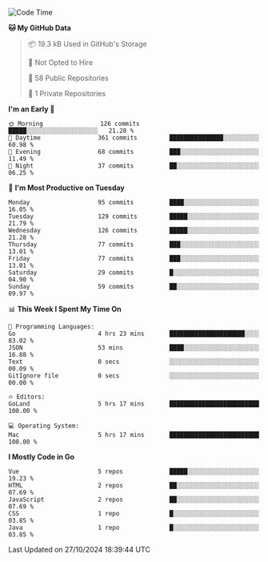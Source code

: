 <!--START_SECTION:waka-->
![Code Time](http://img.shields.io/badge/Code%20Time-1%2C313%20hrs%2012%20mins-blue)

**🐱 My GitHub Data** 

> 📦 19.3 kB Used in GitHub's Storage 
 > 
> 🚫 Not Opted to Hire
 > 
> 📜 58 Public Repositories 
 > 
> 🔑 1 Private Repositories 
 > 
**I'm an Early 🐤** 

```text
🌞 Morning                126 commits         █████░░░░░░░░░░░░░░░░░░░░   21.28 % 
🌆 Daytime                361 commits         ███████████████░░░░░░░░░░   60.98 % 
🌃 Evening                68 commits          ███░░░░░░░░░░░░░░░░░░░░░░   11.49 % 
🌙 Night                  37 commits          ██░░░░░░░░░░░░░░░░░░░░░░░   06.25 % 
```
📅 **I'm Most Productive on Tuesday** 

```text
Monday                   95 commits          ████░░░░░░░░░░░░░░░░░░░░░   16.05 % 
Tuesday                  129 commits         █████░░░░░░░░░░░░░░░░░░░░   21.79 % 
Wednesday                126 commits         █████░░░░░░░░░░░░░░░░░░░░   21.28 % 
Thursday                 77 commits          ███░░░░░░░░░░░░░░░░░░░░░░   13.01 % 
Friday                   77 commits          ███░░░░░░░░░░░░░░░░░░░░░░   13.01 % 
Saturday                 29 commits          █░░░░░░░░░░░░░░░░░░░░░░░░   04.90 % 
Sunday                   59 commits          ██░░░░░░░░░░░░░░░░░░░░░░░   09.97 % 
```


📊 **This Week I Spent My Time On** 

```text
💬 Programming Languages: 
Go                       4 hrs 23 mins       █████████████████████░░░░   83.02 % 
JSON                     53 mins             ████░░░░░░░░░░░░░░░░░░░░░   16.88 % 
Text                     0 secs              ░░░░░░░░░░░░░░░░░░░░░░░░░   00.09 % 
GitIgnore file           0 secs              ░░░░░░░░░░░░░░░░░░░░░░░░░   00.00 % 

🔥 Editors: 
GoLand                   5 hrs 17 mins       █████████████████████████   100.00 % 

💻 Operating System: 
Mac                      5 hrs 17 mins       █████████████████████████   100.00 % 
```

**I Mostly Code in Go** 

```text
Vue                      5 repos             █████░░░░░░░░░░░░░░░░░░░░   19.23 % 
HTML                     2 repos             ██░░░░░░░░░░░░░░░░░░░░░░░   07.69 % 
JavaScript               2 repos             ██░░░░░░░░░░░░░░░░░░░░░░░   07.69 % 
CSS                      1 repo              █░░░░░░░░░░░░░░░░░░░░░░░░   03.85 % 
Java                     1 repo              █░░░░░░░░░░░░░░░░░░░░░░░░   03.85 % 
```




 Last Updated on 27/10/2024 18:39:44 UTC
<!--END_SECTION:waka-->
